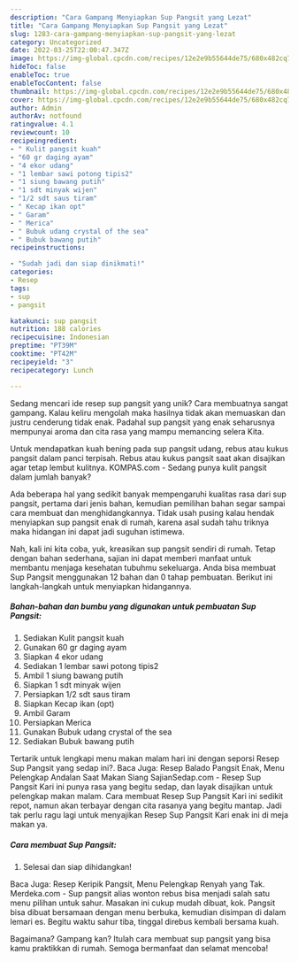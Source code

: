 ```yaml
---
description: "Cara Gampang Menyiapkan Sup Pangsit yang Lezat"
title: "Cara Gampang Menyiapkan Sup Pangsit yang Lezat"
slug: 1283-cara-gampang-menyiapkan-sup-pangsit-yang-lezat
category: Uncategorized
date: 2022-03-25T22:00:47.347Z
image: https://img-global.cpcdn.com/recipes/12e2e9b55644de75/680x482cq70/sup-pangsit-foto-resep-utama.jpg
hideToc: false
enableToc: true
enableTocContent: false
thumbnail: https://img-global.cpcdn.com/recipes/12e2e9b55644de75/680x482cq70/sup-pangsit-foto-resep-utama.jpg
cover: https://img-global.cpcdn.com/recipes/12e2e9b55644de75/680x482cq70/sup-pangsit-foto-resep-utama.jpg
author: Admin
authorAv: notfound
ratingvalue: 4.1
reviewcount: 10
recipeingredient:
- " Kulit pangsit kuah"
- "60 gr daging ayam"
- "4 ekor udang"
- "1 lembar sawi potong tipis2"
- "1 siung bawang putih"
- "1 sdt minyak wijen"
- "1/2 sdt saus tiram"
- " Kecap ikan opt"
- " Garam"
- " Merica"
- " Bubuk udang crystal of the sea"
- " Bubuk bawang putih"
recipeinstructions:

- "Sudah jadi dan siap dinikmati!"
categories:
- Resep
tags:
- sup
- pangsit

katakunci: sup pangsit 
nutrition: 188 calories
recipecuisine: Indonesian
preptime: "PT39M"
cooktime: "PT42M"
recipeyield: "3"
recipecategory: Lunch

---
```





Sedang mencari ide resep sup pangsit yang unik? Cara membuatnya sangat gampang. Kalau keliru mengolah maka hasilnya tidak akan memuaskan dan justru cenderung tidak enak. Padahal sup pangsit yang enak seharusnya mempunyai aroma dan cita rasa yang mampu memancing selera Kita.





Untuk mendapatkan kuah bening pada sup pangsit udang, rebus atau kukus pangsit dalam panci terpisah. Rebus atau kukus pangsit saat akan disajikan agar tetap lembut kulitnya. KOMPAS.com - Sedang punya kulit pangsit dalam jumlah banyak?

Ada beberapa hal yang sedikit banyak mempengaruhi kualitas rasa dari sup pangsit, pertama dari jenis bahan, kemudian pemilihan bahan segar sampai cara membuat dan menghidangkannya. Tidak usah pusing kalau hendak menyiapkan sup pangsit enak di rumah, karena asal sudah tahu triknya maka hidangan ini dapat jadi suguhan istimewa.






Nah, kali ini kita coba, yuk, kreasikan sup pangsit sendiri di rumah. Tetap dengan bahan sederhana, sajian ini dapat memberi manfaat untuk membantu menjaga kesehatan tubuhmu sekeluarga. Anda bisa membuat Sup Pangsit menggunakan 12 bahan dan 0 tahap pembuatan. Berikut ini langkah-langkah untuk menyiapkan hidangannya.

<!--inarticleads1-->

##### Bahan-bahan dan bumbu yang digunakan untuk pembuatan Sup Pangsit:

1. Sediakan  Kulit pangsit kuah
1. Gunakan 60 gr daging ayam
1. Siapkan 4 ekor udang
1. Sediakan 1 lembar sawi potong tipis2
1. Ambil 1 siung bawang putih
1. Siapkan 1 sdt minyak wijen
1. Persiapkan 1/2 sdt saus tiram
1. Siapkan  Kecap ikan (opt)
1. Ambil  Garam
1. Persiapkan  Merica
1. Gunakan  Bubuk udang crystal of the sea
1. Sediakan  Bubuk bawang putih


Tertarik untuk lengkapi menu makan malam hari ini dengan seporsi Resep Sup Pangsit yang sedap ini?. Baca Juga: Resep Balado Pangsit Enak, Menu Pelengkap Andalan Saat Makan Siang SajianSedap.com - Resep Sup Pangsit Kari ini punya rasa yang begitu sedap, dan layak disajikan untuk pelengkap makan malam. Cara membuat Resep Sup Pangsit Kari ini sedikit repot, namun akan terbayar dengan cita rasanya yang begitu mantap. Jadi tak perlu ragu lagi untuk menyajikan Resep Sup Pangsit Kari enak ini di meja makan ya. 

<!--inarticleads2-->

##### Cara membuat Sup Pangsit:


1. Selesai dan siap dihidangkan!

Baca Juga: Resep Keripik Pangsit, Menu Pelengkap Renyah yang Tak. Merdeka.com - Sup pangsit alias wonton rebus bisa menjadi salah satu menu pilihan untuk sahur. Masakan ini cukup mudah dibuat, kok. Pangsit bisa dibuat bersamaan dengan menu berbuka, kemudian disimpan di dalam lemari es. Begitu waktu sahur tiba, tinggal direbus kembali bersama kuah. 

Bagaimana? Gampang kan? Itulah cara membuat sup pangsit yang bisa kamu praktikkan di rumah. Semoga bermanfaat dan selamat mencoba!
